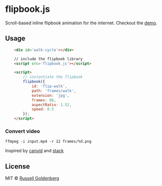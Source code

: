 # flipbook.js

Scroll-based inline flipbook animation for the internet. Checkout the [demo](https://russellgoldenberg.github.io/flipbook.js).

## Usage

``` html
	<div id='walk-cycle'></div>

	// include the flipbook library
	<script src='flipbook.js'></script>

	<script>
		// instantiate the flipbook
		flipbook({
			id: 'flip-walk',
			path: 'frames/walk',
			extension: 'jpg',
			frames: 86,
			aspectRatio: 1.52,
			speed: 0.5
		});
	</script>
```

### Convert video

```ffmpeg -i input.mp4 -r 12 frames/%d.png ```


Inspired by [canvid](https://github.com/gka/canvid/blob/master/canvid.js) and [stack](https://github.com/mbostock/stack)

## License

MIT © [Russell Goldenberg](http://russellgoldenberg.com)